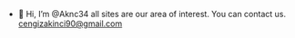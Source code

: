 - 👋 Hi, I’m @Aknc34
all sites are our area of interest.
You can contact us.
cengizakinci90@gmail.com
<!---
Aknc34/Aknc34 is a ✨ special ✨ repository because its `README.md` (this file) appears on your GitHub profile.
You can click the Preview link to take a look at your changes.
--->
